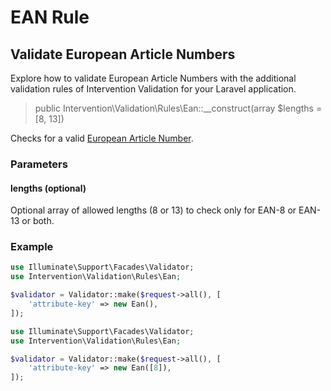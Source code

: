 # EAN Rule
## Validate European Article Numbers
Explore how to validate European Article Numbers with the additional validation rules of Intervention Validation for your Laravel application.

> public Intervention\Validation\Rules\Ean::__construct(array $lengths = [8, 13])

Checks for a valid [European Article Number](https://en.wikipedia.org/wiki/International_Article_Number).

### Parameters

#### lengths (optional)

Optional array of allowed lengths (8 or 13) to check only for EAN-8 or EAN-13 or both.

### Example

```php
use Illuminate\Support\Facades\Validator;
use Intervention\Validation\Rules\Ean;

$validator = Validator::make($request->all(), [
    'attribute-key' => new Ean(),
]);
```

```php
use Illuminate\Support\Facades\Validator;
use Intervention\Validation\Rules\Ean;

$validator = Validator::make($request->all(), [
    'attribute-key' => new Ean([8]),
]);
```
